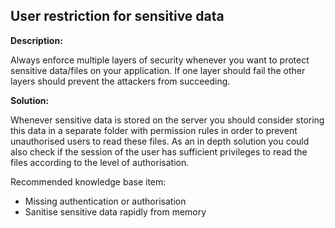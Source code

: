 User restriction for sensitive data
-------

**Description:**

Always enforce multiple layers of security whenever you want to protect sensitive data/files
on your application. If one layer should fail the other layers should prevent the attackers
from succeeding.


**Solution:**

Whenever sensitive data is stored on the server you should consider storing this data in
a separate folder with permission rules in order to prevent unauthorised users to
read these files. As an in depth solution you could also check if the session of the user
has sufficient privileges to read the files according to the level of authorisation.

Recommended knowledge base item:

- Missing authentication or authorisation
- Sanitise sensitive data rapidly from memory
